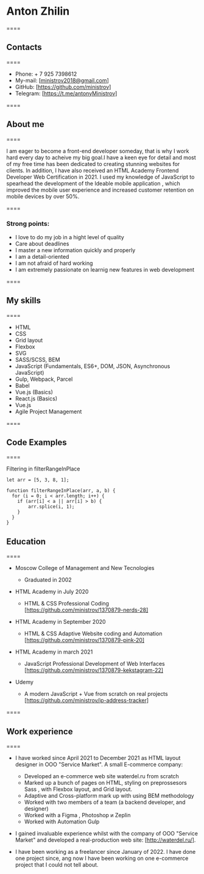 <!-- It has just created -->

# Anton Zhilin

====

## Contacts

====

* Phone: + 7 925 7398612
* My-mail: [ministrov2018@gmail.com]
* GitHub: [https://github.com/ministrov]
* Telegram: [https://t.me/antonyMinistrov]

====


## About me

====

I am eager to become a front-end developer someday, that is why I work hard every day to acheive my big goal.I have a keen eye for detail and most of my free time has been dedicated to creating stunning websites for clients. In addition, I have also received an HTML Academy Frontend Developer Web Certification in 2021. I used my knowledge of JavaScript to spearhead the development of the Ideable mobile application , which improved the mobile user experience and increased customer retention on mobile devices by over 50%.

====

### Strong points:

* I love to do my job in a hight level of quality
* Care about deadlines
* I master a new information quickly and properly
* I am a  detail-oriented
* I am not afraid of hard working
* I am extremely passionate on learnig new features in web development


====

## My skills

====

* HTML
* CSS
* Grid layout
* Flexbox
* SVG
* SASS/SCSS, BEM
* JavaScript (Fundamentals, ES6+, DOM, JSON, Asynchronous JavaScript)
* Gulp, Webpack, Parcel
* Babel
* Vue.js (Basics)
* React.js (Basics)
* Vue.js
* Agile Project Management

====

## Code Examples

====

Filtering in filterRangeInPlace

```
let arr = [5, 3, 8, 1];

function filterRangeInPlace(arr, a, b) {
  for (i = 0; i < arr.length; i++) {
    if (arr[i] < a || arr[i] > b) {
        arr.splice(i, 1);
    }
  }
}

```

## Education

====

* Moscow College of Management and New Tecnologies
  + Graduated in 2002

* HTML Academy in July 2020
  + HTML & CSS Professional Coding
  [https://github.com/ministrov/1370879-nerds-28]

* HTML Academy in September 2020
  + HTML & CSS Adaptive Website coding and Automation
  [https://github.com/ministrov/1370879-pink-20]


* HTML Academy in march 2021
  + JavaScript Professional Development of Web Interfaces
  [https://github.com/ministrov/1370879-kekstagram-22]

* Udemy
  + A modern JavaScript + Vue from scratch on real projects
  [https://github.com/ministrov/ip-address-tracker]


====


## Work experience

====

  *  I have worked since April 2021 to December 2021 as HTML layout designer in ООО "Service Market".
     A small E-commerce company:
     + Developed an e-commerce web site waterdel.ru from scratch
     + Marked up a bunch of pages on HTML, styling on preprossesors Sass , with Flexbox layout, and Grid layout.
     + Adaptive and Cross-platform mark up with using BEM methodology
     + Worked with two members of a team (a backend developer, and designer)
     + Worked with a Figma , Photoshop и Zeplin
     + Worked with Automation Gulp

  * I gained invaluable experience whilst with the company of ООО "Service Market" and developed a real-production web site: [http://waterdel.ru/].


  * I have been working as a freelancer since January of 2022. I have done one project since, ang now I have been working on one e-commerce project that I could not tell about.
